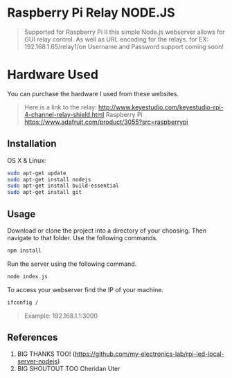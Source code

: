# Raspberry Pi Relay NODE.JS
> Supported for Raspberry Pi II this simple Node.js webserver allows for GUI relay control. As well as URL encoding for the relays.
> for EX: 192.168.1.65/relay1/on
> Username and Password support coming soon!


# Hardware Used
You can purchase the hardware I used from these websites.

> Here is a link to the relay:  http://www.keyestudio.com/keyestudio-rpi-4-channel-relay-shield.html
> Raspberry Pi https://www.adafruit.com/product/3055?src=raspberrypi


## Installation

OS X & Linux:

```sh
sudo apt-get update
sudo apt-get install nodejs
sudo apt-get install build-essential
sudo apt-get install git
```



## Usage

Download or clone the project into a directory of your choosing. Then navigate to that folder.
Use the following commands.

```sh
npm install
```

Run the server using the following command.

```sh
node index.js
```

To access your webserver find the IP of your machine.
```sh
ifconfig /
```
>Example: 192.168.1.1:3000




## References

1. BIG THANKS TOO! (<https://github.com/my-electronics-lab/rpi-led-local-server-nodejs>)
2. BIG SHOUTOUT TOO Cheridan Uter
